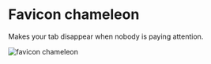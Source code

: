 Favicon chameleon
==================

Makes your tab disappear when nobody is paying attention.

![favicon chameleon](https://favicon-chameleon.glitch.me/favicon-chameleon.gif)
